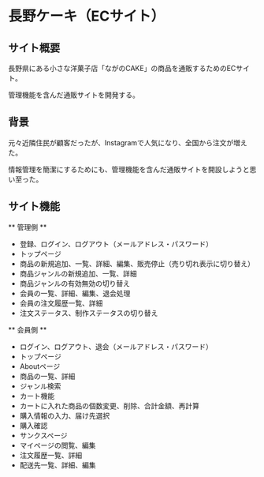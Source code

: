 # 長野ケーキ（ECサイト）

## サイト概要
長野県にある小さな洋菓子店「ながのCAKE」の商品を通販するためのECサイト。

管理機能を含んだ通販サイトを開発する。


## 背景
元々近隣住民が顧客だったが、Instagramで人気になり、全国から注文が増えた。

情報管理を簡潔にするためにも、管理機能を含んだ通販サイトを開設しようと思い至った。


## サイト機能
** 管理側 **
- 登録、ログイン、ログアウト（メールアドレス・パスワード）
- トップページ
- 商品の新規追加、一覧、詳細、編集、販売停止（売り切れ表示に切り替え）
- 商品ジャンルの新規追加、一覧、詳細
- 商品ジャンルの有効無効の切り替え
- 会員の一覧、詳細、編集、退会処理
- 会員の注文履歴一覧、詳細
- 注文ステータス、制作ステータスの切り替え

** 会員側 **
- ログイン、ログアウト、退会（メールアドレス・パスワード）
- トップページ
- Aboutページ
- 商品の一覧、詳細
- ジャンル検索
- カート機能
- カートに入れた商品の個数変更、削除、合計金額、再計算
- 購入情報の入力、届け先選択
- 購入確認
- サンクスページ
- マイページの閲覧、編集
- 注文履歴一覧、詳細
- 配送先一覧、詳細、編集
